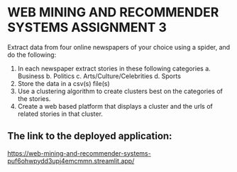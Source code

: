 # WEB MINING AND RECOMMENDER SYSTEMS ASSIGNMENT 3

Extract data from four online newspapers of your choice using a spider, and do the following:
1. In each newspaper extract stories in these following categories
a. Business
b. Politics
c. Arts/Culture/Celebrities
d. Sports 
2. Store the data in a csv(s) file(s) 
3. Use a clustering algorithm to create clusters best on the categories of the stories. 
4. Create a web based platform that displays a cluster and the urls of related stories in that
cluster.

## The link to the deployed application:
https://web-mining-and-recommender-systems-puf6ohwpydd3upj4emcmmn.streamlit.app/
